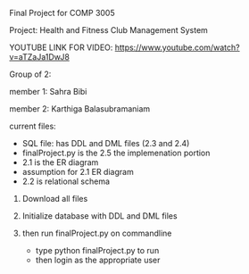Final Project for COMP 3005

Project: Health and Fitness Club Management System

YOUTUBE LINK FOR VIDEO: https://www.youtube.com/watch?v=aTZaJa1DwJ8 

Group of 2: 

member 1: Sahra Bibi

member 2: Karthiga Balasubramaniam

current files: 
- SQL file: has DDL and DML files (2.3 and 2.4)
- finalProject.py is the 2.5 the implemenation portion
- 2.1 is the ER diagram
- assumption for 2.1 ER diagram
- 2.2 is relational schema

1. Download all files

2. Initialize database with DDL and DML files

3. then run finalProject.py on commandline
   - type python finalProject.py to run
   - then login as the appropriate user
   
